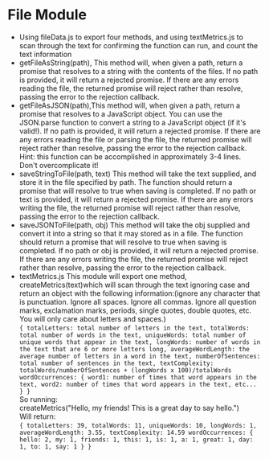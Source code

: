 # File Module

* Using fileData.js to export four methods, and using textMetrics.js to scan through the text for confirming the function can run, and count the text information 
* getFileAsString(path), This method will, when given a path, return a promise that resolves to a string with the contents of the files. If no path is provided, it will return a rejected promise. If there are any errors reading the file, the returned promise will reject rather than resolve, passing the error to the rejection callback.  
* getFileAsJSON(path),This method will, when given a path, return a promise that resolves to a JavaScript object. You can use the JSON.parse function to convert a string to a JavaScript object (if it's valid!). If no path is provided, it will return a rejected promise. If there are any errors reading the file or parsing the file, the returned promise will reject rather than resolve, passing the error to the rejection callback. Hint: this function can be accomplished in approximately 3-4 lines. Don't overcomplicate it!  
* saveStringToFile(path, text) This method will take the text supplied, and store it in the file specified by path. The function should return a promise that will resolve to true when saving is completed. If no path or text is provided, it will return a rejected promise. If there are any errors writing the file, the returned promise will reject rather than resolve, passing the error to the rejection callback.  
* saveJSONToFile(path, obj) This method will take the obj supplied and convert it into a string so that it may stored as in a file. The function should return a promise that will resolve to true when saving is completed. If no path or obj is provided, it will return a rejected promise. If there are any errors writing the file, the returned promise will reject rather than resolve, passing the error to the rejection callback.  
* textMetrics.js This module will export one method, createMetrics(text)which will scan through the text ignoring case and return an object with the following information:(ignore any character that is punctuation. Ignore all spaces. Ignore all commas. Ignore all question marks, exclamation marks, periods, single quotes, double quotes, etc. You will only care about letters and spaces.)  
`{
    totalLetters: total number of letters in the text,
    totalWords: total number of words in the text,
    uniqueWords: total number of unique words that appear in the text,
    longWords: number of words in the text that are 6 or more letters long,
    averageWordLength: the average number of letters in a word in the text,
    numberOfSentences: total number of sentences in the text,
    textComplexity: totalWords/numberOfSentences + (longWords x 100)/totalWords
    wordOccurrences: {
        word1: number of times that word appears in the text,
        word2: number of times that word appears in the text,
        etc... 
    }
}`  
So running:  
createMetrics("Hello, my friends! This is a great day to say hello.")  
Will return:  
`{
    totalLetters: 39,
    totalWords: 11,
    uniqueWords: 10,
    longWords: 1,
    averageWordLength: 3.55,
    textComplexity: 14.59
    wordOccurrences: {
        hello: 2,
        my: 1,
        friends: 1,
        this: 1,
        is: 1,
        a: 1,
        great: 1,
        day: 1,
        to: 1,
        say: 1
    }
}`  
